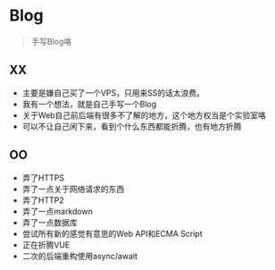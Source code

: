 # Blog

> 手写Blog咯

## XX 

- 主要是嫌自己买了一个VPS，只用来SS的话太浪费。
- 我有一个想法，就是自己手写一个Blog
- 关于Web自己前后端有很多不了解的地方，这个地方权当是个实验室咯
- 可以不让自己闲下来，看到个什么东西都能折腾，也有地方折腾

## OO

- 弄了HTTPS
- 弄了一点关于网络请求的东西
- 弄了HTTP2
- 弄了一点markdown
- 弄了一点数据库
- 尝试所有新的感觉有意思的Web API和ECMA Script
- 正在折腾VUE
- 二次的后端重构使用async/await
